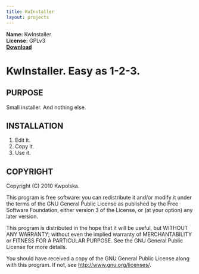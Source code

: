 ```yaml
---
title: KwInstaller
layout: projects
---
```

**Name:** KwInstaller  
**License:** GPLv3  
**[Download](https://github.com/downloads/Kwpolska/kru/kwinstaller.tar.gz)**

KwInstaller.  Easy as 1-2-3.
==============

PURPOSE
-------
Small installer.  And nothing else.

INSTALLATION
------------
1. Edit it.
2. Copy it.
3. Use it.

COPYRIGHT
---------
Copyright (C) 2010 Kwpolska.

This program is free software: you can redistribute it and/or modify
it under the terms of the GNU General Public License as published by
the Free Software Foundation, either version 3 of the License, or
(at your option) any later version.

This program is distributed in the hope that it will be useful,
but WITHOUT ANY WARRANTY; without even the implied warranty of
MERCHANTABILITY or FITNESS FOR A PARTICULAR PURPOSE.  See the
GNU General Public License for more details.

You should have received a copy of the GNU General Public License
along with this program.  If not, see <http://www.gnu.org/licenses/>.
